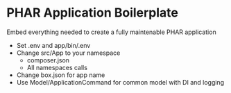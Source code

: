 # PHAR Application Boilerplate

Embed everything needed to create a fully maintenable PHAR application

- Set .env and app/bin/.env
- Change src/App to your namespace
  - composer.json
  - All namespaces calls 
- Change box.json for app name
- Use Model/ApplicationCommand for common model with DI and logging